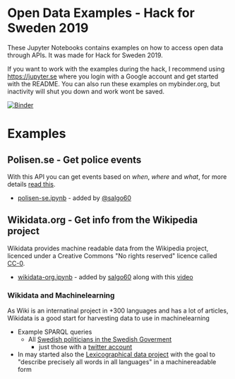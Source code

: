 # Open Data Examples - Hack for Sweden 2019

These Jupyter Notebooks contains examples on how to access open data through APIs. It was made for Hack for Sweden 2019.

If you want to work with the examples during the hack, I recommend using https://jupyter.se where you login with a Google account and get started with the README. You can also run these examples on mybinder.org, but inactivity will shut you down and work wont be saved.

[![Binder](https://mybinder.org/badge_logo.svg)](https://mybinder.org/v2/gh/hack-for-sweden/open-data-examples/master?urlpath=%2Flab)

# Examples

## Polisen.se - Get police events
With this API you can get events based on _when_, _where_ and _what_, for more details [read this](https://polisen.se/om-polisen/om-webbplatsen/oppna-data/api-over-polisens-handelser/).

- [polisen-se.ipynb](polisen-se.ipynb) - added by [@salgo60](https://github.com/salgo60)

## Wikidata.org - Get info from the Wikipedia project
Wikidata provides machine readable data from the Wikipedia project, licenced under a Creative Commons "No rights reserved" licence called [CC-0](https://creativecommons.org/share-your-work/public-domain/cc0/).

- [wikidata-org.ipynb](wikidata-org.ipynb) - added by [salgo60](https://github.com/salgo60) along with this [video](https://youtu.be/HrfQioXjGZE)

### Wikidata and Machinelearning
As Wiki is an internatinal project in +300 languages and has a lot of articles, Wikidata is a good start for harvesting data to use in machinelearning
* Example SPARQL queries
    * All [Swedish politicians in the Swedish Goverment](http://tinyurl.com/y4jo4lva)
        * just those with a [twitter account](http://tinyurl.com/y4qb32q9)
* In may started also the [Lexicographical data project](https://www.wikidata.org/wiki/Wikidata:Lexicographical_data/en) with the goal to "describe precisely all words in all languages" in a machinereadable form
